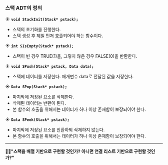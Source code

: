 ### 스택 ADT의 정의

☀ **`void StackInit(Stack* pstack);`**
- 스택의 초기화를 진행한다.
- 스택 생성 후 제일 먼저 호출되어야 하는 함수이다.

☀ **`int SIsEmpty(Stack* pstack);`**
- 스택이 빈 경우 TRUE(1)을, 그렇지 않은 경우 FALSE(0)을 반환한다.

☀ **`void SPush(Stack* pstack, Data data);`**
- 스택에 데이터를 저장한다. 매개변수 data로 전달된 값을 저장한다.

☀ **`Data SPop(Stack* pstack);`**
- 마지막에 저장된 요소를 삭제한다.
- 삭제된 데이터는 반환이 된다.
- 본 함수의 호출을 위해서는 데이터가 하나 이상 존재함이 보장되어야 한다.

☀ **`Data SPeek(Stack* pstack);`**
- 마지막에 저장된 요소를 반환하되 삭제하지 않는다.
- 본 함수의 호출을 위해서는 데이터가 하나 이상 존재함이 보장되어야 한다.

---

🎈🎈**"스택을 배열 기반으로 구현할 것인가? 아니면 연결 리스트 기반으로 구현할 것인가?"**
